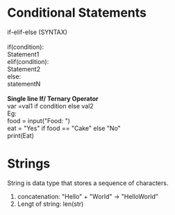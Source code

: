 # Conditional Statements
if-elif-else (SYNTAX)
<br><br>
if(condition):
<br>
Statement1
<br>
elif(condition):
<br>
Statement2
<br>
else:
<br>
statementN
<br><br>
<b>Single line If/ Ternary Operator</b><br>
var =val1 if  condition  else val2 <br>
Eg:<br>
food = input("Food: ")<br>
eat = "Yes" if food == "Cake" else "No"<br>
print(Eat)

# Strings
 String is data type that stores a sequence of characters.<br>
 1. concatenation: "Hello" + "World" -> "HelloWorld"<br>
 2. Lengt of string: len(str)